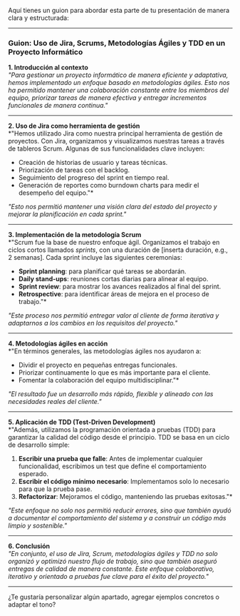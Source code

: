 Aquí tienes un guion para abordar esta parte de tu presentación de manera clara y estructurada:

---

### **Guion: Uso de Jira, Scrums, Metodologías Ágiles y TDD en un Proyecto Informático**

**1. Introducción al contexto**  
*"Para gestionar un proyecto informático de manera eficiente y adaptativa, hemos implementado un enfoque basado en metodologías ágiles. Esto nos ha permitido mantener una colaboración constante entre los miembros del equipo, priorizar tareas de manera efectiva y entregar incrementos funcionales de manera continua."*  

---

**2. Uso de Jira como herramienta de gestión**  
*"Hemos utilizado Jira como nuestra principal herramienta de gestión de proyectos. Con Jira, organizamos y visualizamos nuestras tareas a través de tableros Scrum. Algunas de sus funcionalidades clave incluyen:  
- Creación de historias de usuario y tareas técnicas.  
- Priorización de tareas con el backlog.  
- Seguimiento del progreso del sprint en tiempo real.  
- Generación de reportes como burndown charts para medir el desempeño del equipo."*  

*"Esto nos permitió mantener una visión clara del estado del proyecto y mejorar la planificación en cada sprint."*

---

**3. Implementación de la metodología Scrum**  
*"Scrum fue la base de nuestro enfoque ágil. Organizamos el trabajo en ciclos cortos llamados *sprints*, con una duración de [inserta duración, e.g., 2 semanas]. Cada sprint incluye las siguientes ceremonias:  
- **Sprint planning**: para planificar qué tareas se abordarán.  
- **Daily stand-ups**: reuniones cortas diarias para alinear al equipo.  
- **Sprint review**: para mostrar los avances realizados al final del sprint.  
- **Retrospective**: para identificar áreas de mejora en el proceso de trabajo."*  

*"Este proceso nos permitió entregar valor al cliente de forma iterativa y adaptarnos a los cambios en los requisitos del proyecto."*

---

**4. Metodologías ágiles en acción**  
*"En términos generales, las metodologías ágiles nos ayudaron a:  
- Dividir el proyecto en pequeñas entregas funcionales.  
- Priorizar continuamente lo que es más importante para el cliente.  
- Fomentar la colaboración del equipo multidisciplinar."*  

*"El resultado fue un desarrollo más rápido, flexible y alineado con las necesidades reales del cliente."*

---

**5. Aplicación de TDD (Test-Driven Development)**  
*"Además, utilizamos la programación orientada a pruebas (TDD) para garantizar la calidad del código desde el principio. TDD se basa en un ciclo de desarrollo simple:  
1. **Escribir una prueba que falle**: Antes de implementar cualquier funcionalidad, escribimos un test que define el comportamiento esperado.  
2. **Escribir el código mínimo necesario**: Implementamos solo lo necesario para que la prueba pase.  
3. **Refactorizar**: Mejoramos el código, manteniendo las pruebas exitosas."*  

*"Este enfoque no solo nos permitió reducir errores, sino que también ayudó a documentar el comportamiento del sistema y a construir un código más limpio y sostenible."*

---

**6. Conclusión**  
*"En conjunto, el uso de Jira, Scrum, metodologías ágiles y TDD no solo organizó y optimizó nuestro flujo de trabajo, sino que también aseguró entregas de calidad de manera constante. Este enfoque colaborativo, iterativo y orientado a pruebas fue clave para el éxito del proyecto."*

---

¿Te gustaría personalizar algún apartado, agregar ejemplos concretos o adaptar el tono?
